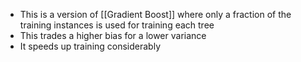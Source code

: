 - This is a version of [[Gradient Boost]] where only a fraction of the training instances is used for training each tree
- This trades a higher bias for a lower variance
- It speeds up training considerably
